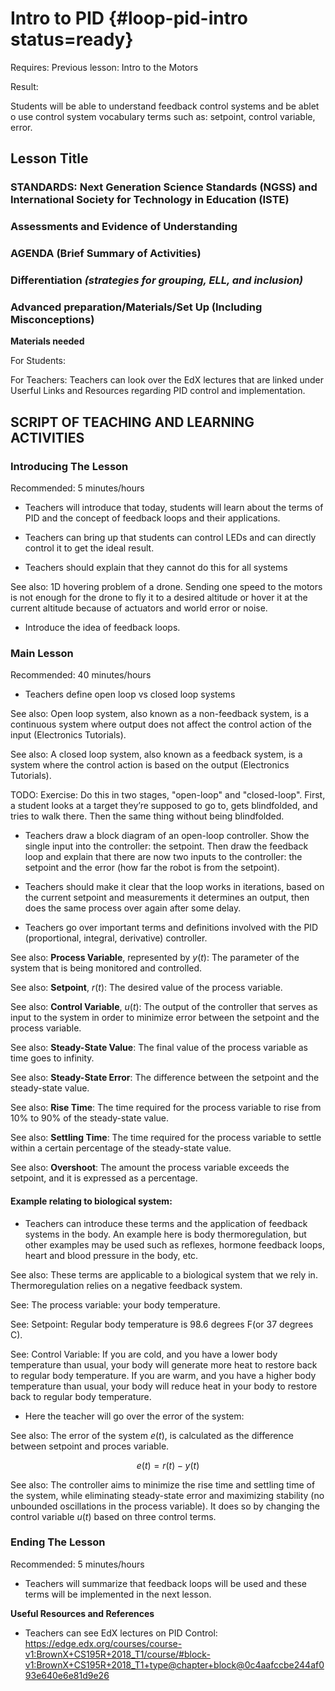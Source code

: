 # Intro to PID {#loop-pid-intro status=ready}

<div class='requirements' markdown='1'>

Requires: 
Previous lesson: Intro to the Motors 

Result: 

Students will be able to understand feedback control systems and be ablet o use control system vocabulary terms such as: setpoint, control variable, error. 

</div>

## Lesson Title


### STANDARDS: Next Generation Science Standards (NGSS) and International Society for Technology in Education (ISTE)



### Assessments and Evidence of Understanding


### AGENDA (Brief Summary of Activities)


### Differentiation _(strategies for grouping, ELL, and inclusion)_


### Advanced preparation/Materials/Set Up (Including Misconceptions)

**Materials needed**

For Students:

For Teachers: Teachers can look over the EdX lectures that are linked under Userful Links and Resources regarding PID control and implementation. 


## SCRIPT OF TEACHING AND LEARNING ACTIVITIES


### Introducing The Lesson

Recommended: 5 minutes/hours

- Teachers will introduce that today, students will learn about the terms of PID and the concept of feedback loops and their applications. 

- Teachers can bring up that students can control LEDs and can directly control it to get the ideal result. 

- Teachers should explain that they cannot do this for all systems

See also: 1D hovering problem of a drone. Sending one speed to the motors is not enough for the drone to fly it to a desired altitude or hover it at the current altitude because of actuators and world error or noise. 

- Introduce the idea of feedback loops. 


### Main Lesson

Recommended: 40 minutes/hours


- Teachers define open loop vs closed loop systems

See also: Open loop system, also known as a non-feedback system, is a continuous system where output does not affect the control action of the input (Electronics Tutorials). 

See also: A closed loop system, also known as a feedback system, is a system where the control action is based on the output (Electronics Tutorials). 

<!-- https://www.electronics-tutorials.ws/systems/open-loop-system.html --> 


TODO: Exercise: Do this in two stages, "open-loop" and "closed-loop". First, a student looks at a target they’re supposed to go to, gets blindfolded, and tries to walk there. Then the same thing without being blindfolded.

- Teachers draw a block diagram of an open-loop controller. Show the single input into the controller: the setpoint. Then draw the feedback loop and explain that there are now two inputs to the controller: the setpoint and the error (how far the robot is from the setpoint). 

- Teachers should make it clear that the loop works in iterations, based on the current setpoint and measurements it determines an output, then does the same process over again after some delay.


- Teachers go over important terms and definitions involved with the PID (proportional, integral, derivative) controller. 

See also: **Process Variable**, represented by $y(t)$: The parameter of the system that is being monitored and controlled. 

See also: **Setpoint**, $r(t)$: The desired value of the process variable.

See also: **Control Variable**, $u(t)$: The output of the controller that serves as input to the system in order to minimize error between the setpoint and the process variable. 

See also: **Steady-State Value**: The final value of the process variable as time goes to infinity. 

See also: **Steady-State Error**: The difference between the setpoint and the steady-state value. 

See also: **Rise Time**: The time required for the process variable to rise from 10% to 90% of the steady-state value. 

See also: **Settling Time**: The time required for the process variable to settle within a certain percentage of the steady-state value. 

See also: **Overshoot**: The amount the process variable exceeds the setpoint, and it is expressed as a percentage.


#### Example relating to biological system: 

- Teachers can introduce these terms and the application of feedback systems in the body. An example here is body thermoregulation, but other examples may be used such as reflexes, hormone feedback loops, heart and blood pressure in the body, etc. 

See also: These terms are applicable to a biological system that we rely in. Thermoregulation relies on a negative feedback system. 

See: The process variable: your body temperature.

See: Setpoint: Regular body temperature is 98.6 degrees F(or 37 degrees C). 

See: Control Variable: If you are cold, and you have a lower body temperature than usual, your body will generate more heat to restore back to regular body temperature. If you are warm, and you have a higher body temperature than usual, your body will reduce heat in your body to restore back to regular body temperature. 


- Here the teacher will go over the error of the system: 

See also: The error of the system $e(t)$, is calculated as the difference between setpoint and proces variable. 

$$ e(t) = r(t) - y(t)$$

See also: The controller aims to minimize the rise time and settling time of the system, while eliminating steady-state error and maximizing stability (no unbounded oscillations in the process variable). It does so by changing the control variable $u(t)$ based on three control terms.



### Ending The Lesson

Recommended: 5 minutes/hours

- Teachers will summarize that feedback loops will be used and these terms will be implemented in the next lesson.

**Useful Resources and References**

- Teachers can see EdX lectures on PID Control: https://edge.edx.org/courses/course-v1:BrownX+CS195R+2018_T1/course/#block-v1:BrownX+CS195R+2018_T1+type@chapter+block@0c4aafccbe244af093e640e6e81d9e26
